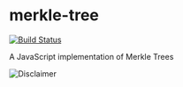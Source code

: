 merkle-tree
===========
[![Build Status](https://travis-ci.org/solomonhawk/merkle-tree.svg?branch=master)](https://travis-ci.org/solomonhawk/merkle-tree)

A JavaScript implementation of Merkle Trees

![Disclaimer](http://i2.kym-cdn.com/photos/images/original/000/638/208/3d1.gif)

